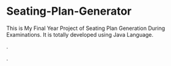 # Seating-Plan-Generator

This is My Final Year Project of Seating Plan Generation During Examinations. It is totally developed using Java Language.












.








































































































































































































.






































